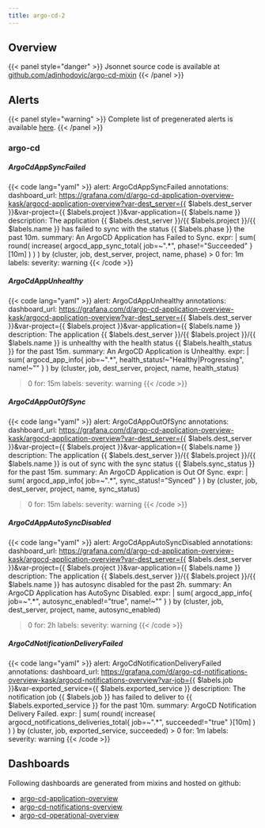 ```yaml
---
title: argo-cd-2
---
```


## Overview



{{< panel style="danger" >}}
Jsonnet source code is available at [github.com/adinhodovic/argo-cd-mixin](https://github.com/adinhodovic/argo-cd-mixin)
{{< /panel >}}

## Alerts

{{< panel style="warning" >}}
Complete list of pregenerated alerts is available [here](https://github.com/monitoring-mixins/website/blob/master/assets/argo-cd-2/alerts.yaml).
{{< /panel >}}

### argo-cd

##### ArgoCdAppSyncFailed

{{< code lang="yaml" >}}
alert: ArgoCdAppSyncFailed
annotations:
  dashboard_url: https://grafana.com/d/argo-cd-application-overview-kask/argocd-application-overview?var-dest_server={{
    $labels.dest_server }}&var-project={{ $labels.project }}&var-application={{ $labels.name
    }}
  description: The application {{ $labels.dest_server }}/{{ $labels.project }}/{{
    $labels.name }} has failed to sync with the status {{ $labels.phase }} the past
    10m.
  summary: An ArgoCD Application has Failed to Sync.
expr: |
  sum(
    round(
      increase(
        argocd_app_sync_total{
          job=~".*",
          phase!="Succeeded"
        }[10m]
      )
    )
  ) by (cluster, job, dest_server, project, name, phase) > 0
for: 1m
labels:
  severity: warning
{{< /code >}}
 
##### ArgoCdAppUnhealthy

{{< code lang="yaml" >}}
alert: ArgoCdAppUnhealthy
annotations:
  dashboard_url: https://grafana.com/d/argo-cd-application-overview-kask/argocd-application-overview?var-dest_server={{
    $labels.dest_server }}&var-project={{ $labels.project }}&var-application={{ $labels.name
    }}
  description: The application {{ $labels.dest_server }}/{{ $labels.project }}/{{
    $labels.name }} is unhealthy with the health status {{ $labels.health_status }}
    for the past 15m.
  summary: An ArgoCD Application is Unhealthy.
expr: |
  sum(
    argocd_app_info{
      job=~".*",
      health_status!~"Healthy|Progressing",
      name!~""
    }
  ) by (cluster, job, dest_server, project, name, health_status)
  > 0
for: 15m
labels:
  severity: warning
{{< /code >}}
 
##### ArgoCdAppOutOfSync

{{< code lang="yaml" >}}
alert: ArgoCdAppOutOfSync
annotations:
  dashboard_url: https://grafana.com/d/argo-cd-application-overview-kask/argocd-application-overview?var-dest_server={{
    $labels.dest_server }}&var-project={{ $labels.project }}&var-application={{ $labels.name
    }}
  description: The application {{ $labels.dest_server }}/{{ $labels.project }}/{{
    $labels.name }} is out of sync with the sync status {{ $labels.sync_status }}
    for the past 15m.
  summary: An ArgoCD Application is Out Of Sync.
expr: |
  sum(
    argocd_app_info{
      job=~".*",
      sync_status!="Synced"
    }
  ) by (cluster, job, dest_server, project, name, sync_status)
  > 0
for: 15m
labels:
  severity: warning
{{< /code >}}
 
##### ArgoCdAppAutoSyncDisabled

{{< code lang="yaml" >}}
alert: ArgoCdAppAutoSyncDisabled
annotations:
  dashboard_url: https://grafana.com/d/argo-cd-application-overview-kask/argocd-application-overview?var-dest_server={{
    $labels.dest_server }}&var-project={{ $labels.project }}&var-application={{ $labels.name
    }}
  description: The application {{ $labels.dest_server }}/{{ $labels.project }}/{{
    $labels.name }} has autosync disabled for the past 2h.
  summary: An ArgoCD Application has AutoSync Disabled.
expr: |
  sum(
    argocd_app_info{
      job=~".*",
      autosync_enabled!="true",
      name!~""
    }
  ) by (cluster, job, dest_server, project, name, autosync_enabled)
  > 0
for: 2h
labels:
  severity: warning
{{< /code >}}
 
##### ArgoCdNotificationDeliveryFailed

{{< code lang="yaml" >}}
alert: ArgoCdNotificationDeliveryFailed
annotations:
  dashboard_url: https://grafana.com/d/argo-cd-notifications-overview-kask/argocd-notifications-overview?var-job={{
    $labels.job }}&var-exported_service={{ $labels.exported_service }}
  description: The notification job {{ $labels.job }} has failed to deliver to {{
    $labels.exported_service }} for the past 10m.
  summary: ArgoCD Notification Delivery Failed.
expr: |
  sum(
    round(
      increase(
        argocd_notifications_deliveries_total{
          job=~".*",
          succeeded!="true"
        }[10m]
      )
    )
  ) by (cluster, job, exported_service, succeeded) > 0
for: 1m
labels:
  severity: warning
{{< /code >}}
 
## Dashboards
Following dashboards are generated from mixins and hosted on github:


- [argo-cd-application-overview](https://github.com/monitoring-mixins/website/blob/master/assets/argo-cd-2/dashboards/argo-cd-application-overview.json)
- [argo-cd-notifications-overview](https://github.com/monitoring-mixins/website/blob/master/assets/argo-cd-2/dashboards/argo-cd-notifications-overview.json)
- [argo-cd-operational-overview](https://github.com/monitoring-mixins/website/blob/master/assets/argo-cd-2/dashboards/argo-cd-operational-overview.json)
